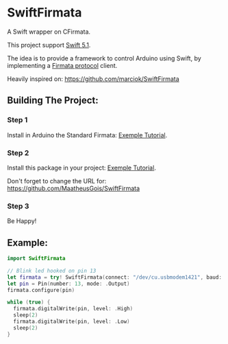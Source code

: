 # SwiftFirmata 

A Swift wrapper on CFirmata.

This project support [Swift 5.1](https://swift.org/blog/swift-5-1-released/).

The idea is to provide a framework to control Arduino using Swift, by implementing a [Firmata protocol](firmata.org/wiki/V2.3ProtocolDetails) client.

Heavily inspired on: https://github.com/marciok/SwiftFirmata


## Building The Project:

### Step 1

Install in Arduino the Standard Firmata: [Exemple Tutorial](https://www.instructables.com/id/Arduino-Installing-Standard-Firmata/).

### Step 2

Install this package in your project: [Exemple Tutorial](https://www.ralfebert.de/ios/swift-package-manager-for-ios-projects/).

Don't forget to change the URL for: https://github.com/MaatheusGois/SwiftFirmata

### Step 3

Be Happy!



## Example:

```swift
import SwiftFirmata

// Blink led hooked on pin 13
let firmata = try! SwiftFirmata(connect: "/dev/cu.usbmodem1421", baud: 57600)
let pin = Pin(number: 13, mode: .Output)
firmata.configure(pin)

while (true) {
  firmata.digitalWrite(pin, level: .High)
  sleep(2)
  firmata.digitalWrite(pin, level: .Low)
  sleep(2)
}
```
